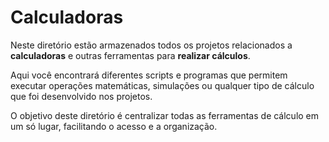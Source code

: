 # Calculadoras

Neste diretório estão armazenados todos os projetos relacionados a **calculadoras** e outras ferramentas para **realizar cálculos**.  

Aqui você encontrará diferentes scripts e programas que permitem executar operações matemáticas, simulações ou qualquer tipo de cálculo que foi desenvolvido nos projetos.  

O objetivo deste diretório é centralizar todas as ferramentas de cálculo em um só lugar, facilitando o acesso e a organização.
